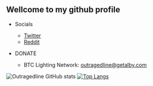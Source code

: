 ## Wellcome to my github profile

- Socials
  - [Twitter](https://twitter.com/outragedline)
  - [Reddit](https://www.reddit.com/user/outragedline)

- DONATE
  - BTC Lighting Network: outragedline@getalby.com


![Outragedline GitHub stats](https://github-readme-stats.vercel.app/api?username=outragedline&show_icons=true&theme=dracula)
[![Top Langs](https://github-readme-stats.vercel.app/api/top-langs/?username=outragedline&layout=compact&theme=dracula)](https://github.com/anuraghazra/github-readme-stats)
